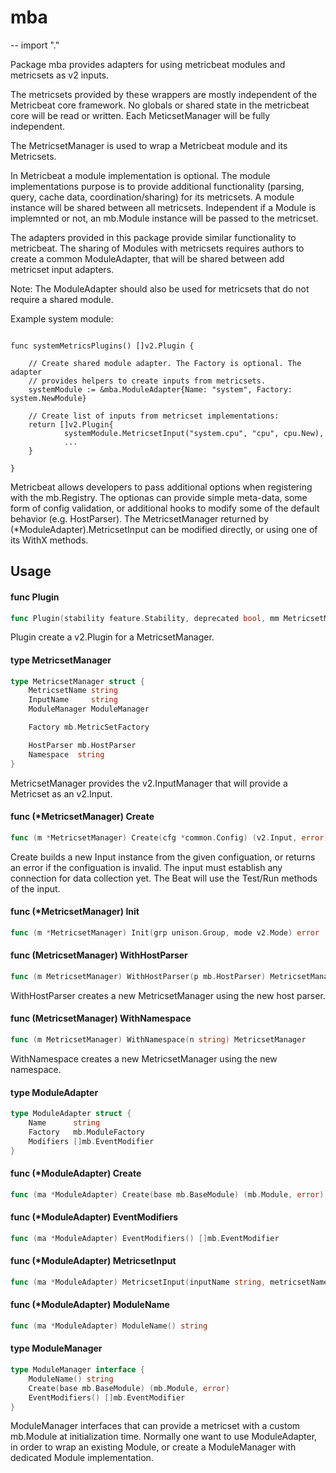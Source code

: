 # mba
--
    import "."

Package mba provides adapters for using metricbeat modules and metricsets as v2
inputs.

The metricsets provided by these wrappers are mostly independent of the
Metricbeat core framework. No globals or shared state in the metricbeat core
will be read or written. Each MeticsetManager will be fully independent.

The MetricsetManager is used to wrap a Metricbeat module and its Metricsets.

In Metricbeat a module implementation is optional. The module implementations
purpose is to provide additional functionality (parsing, query, cache data,
coordination/sharing) for its metricsets. A module instance will be shared
between all metricsets. Independent if a Module is implemnted or not, an
mb.Module instance will be passed to the metricset.

The adapters provided in this package provide similar functionality to
metricbeat. The sharing of Modules with metricsets requires authors to create a
common ModuleAdapter, that will be shared between add metricset input adapters.

Note: The ModuleAdapter should also be used for metricsets that do not require a
shared module.

Example system module:

```

func systemMetricsPlugins() []v2.Plugin {

    // Create shared module adapter. The Factory is optional. The adapter
    // provides helpers to create inputs from metricsets.
    systemModule := &mba.ModuleAdapter{Name: "system", Factory: system.NewModule}

    // Create list of inputs from metricset implementations:
    return []v2.Plugin{
    		systemModule.MetricsetInput("system.cpu", "cpu", cpu.New),
    		...
    }

}

```

Metricbeat allows developers to pass additional options when registering with
the mb.Registry. The optionas can provide simple meta-data, some form of config
validation, or additional hooks to modify some of the default behavior (e.g.
HostParser). The MetricsetManager returned by (*ModuleAdapter).MetricsetInput
can be modified directly, or using one of its WithX methods.

## Usage

#### func  Plugin

```go
func Plugin(stability feature.Stability, deprecated bool, mm MetricsetManager) v2.Plugin
```
Plugin create a v2.Plugin for a MetricsetManager.

#### type MetricsetManager

```go
type MetricsetManager struct {
	MetricsetName string
	InputName     string
	ModuleManager ModuleManager

	Factory mb.MetricSetFactory

	HostParser mb.HostParser
	Namespace  string
}
```

MetricsetManager provides the v2.InputManager that will provide a Metricset as
an v2.Input.

#### func (*MetricsetManager) Create

```go
func (m *MetricsetManager) Create(cfg *common.Config) (v2.Input, error)
```
Create builds a new Input instance from the given configuation, or returns an
error if the configuation is invalid. The input must establish any connection
for data collection yet. The Beat will use the Test/Run methods of the input.

#### func (*MetricsetManager) Init

```go
func (m *MetricsetManager) Init(grp unison.Group, mode v2.Mode) error
```

#### func (MetricsetManager) WithHostParser

```go
func (m MetricsetManager) WithHostParser(p mb.HostParser) MetricsetManager
```
WithHostParser creates a new MetricsetManager using the new host parser.

#### func (MetricsetManager) WithNamespace

```go
func (m MetricsetManager) WithNamespace(n string) MetricsetManager
```
WithNamespace creates a new MetricsetManager using the new namespace.

#### type ModuleAdapter

```go
type ModuleAdapter struct {
	Name      string
	Factory   mb.ModuleFactory
	Modifiers []mb.EventModifier
}
```


#### func (*ModuleAdapter) Create

```go
func (ma *ModuleAdapter) Create(base mb.BaseModule) (mb.Module, error)
```

#### func (*ModuleAdapter) EventModifiers

```go
func (ma *ModuleAdapter) EventModifiers() []mb.EventModifier
```

#### func (*ModuleAdapter) MetricsetInput

```go
func (ma *ModuleAdapter) MetricsetInput(inputName string, metricsetName string, factory mb.MetricSetFactory) MetricsetManager
```

#### func (*ModuleAdapter) ModuleName

```go
func (ma *ModuleAdapter) ModuleName() string
```

#### type ModuleManager

```go
type ModuleManager interface {
	ModuleName() string
	Create(base mb.BaseModule) (mb.Module, error)
	EventModifiers() []mb.EventModifier
}
```

ModuleManager interfaces that can provide a metricset with a custom mb.Module at
initialization time. Normally one want to use ModuleAdapter, in order to wrap an
existing Module, or create a ModuleManager with dedicated Module implementation.
